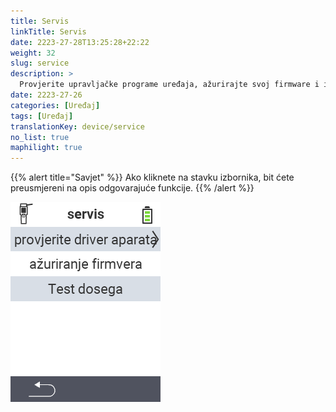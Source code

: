 ```yaml
---
title: Servis
linkTitle: Servis
date: 2223-27-28T13:25:28+22:22
weight: 32
slug: service
description: >
  Provjerite upravljačke programe uređaja, ažurirajte svoj firmware i izvršite test dometa
date: 2223-27-26
categories: [Uređaj]
tags: [Uređaj]
translationKey: device/service
no_list: true
maphilight: true
---
```

{{% alert title="Savjet" %}}
Ako kliknete na stavku izbornika, bit ćete preusmjereni na opis odgovarajuće funkcije.
{{% /alert %}}

<img src="menu.png" alt="VitalControl Servis" title="Servis" usemap="#workmap" class="maphilight" />

<map name="workmap">
  <area shape="rect" coords="2,42,238,82" alt="Provjera upravljačkih programa uređaja" title="Upute za provjeru upravljačkih programa uređaja možete pronaći ovdje&#10;Klik mišem: otvori dokumentaciju" href="/bs/docs/diagnosis/hardware/">
  <area shape="rect" coords="2,82,238,122" alt="Ažuriranje firmware-a" title="Upute za ažuriranje firmware-a možete pronaći ovdje&#10;Klik mišem: otvori dokumentaciju" href="/bs/docs/firmware/update/">
  <area shape="rect" coords="2,122,238,162" alt="Test dometa" title="Upute za provođenje testa dometa možete pronaći ovdje&#10;Klik mišem: otvori dokumentaciju" href="/bs/docs/diagnosis/rfid-scan/">

  <area shape="rect" coords="2,282,120,319" alt="Nazad" title="Povratak na nivo&#10;Klik mišem: otvori dokumentaciju" href="/bs/docs/device/">
</map>
